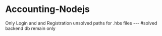 # Accounting-Nodejs

Only Login and and Registration
unsolved paths for .hbs files --- #solved
backend db remain only
